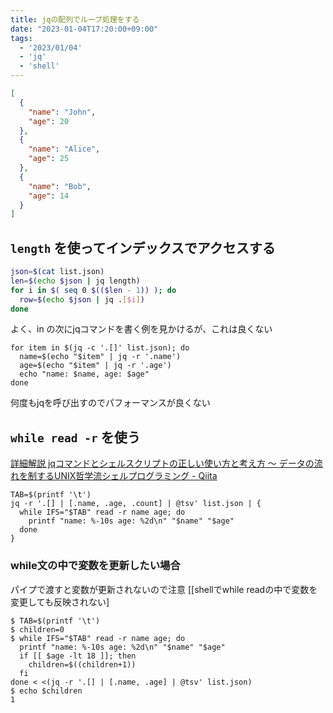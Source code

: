 ```yaml
---
title: jqの配列でループ処理をする
date: "2023-01-04T17:20:00+09:00"
tags:
  - '2023/01/04'
  - 'jq'
  - 'shell'
---
```



```json
[
  {
    "name": "John",
    "age": 20
  },
  {
    "name": "Alice",
    "age": 25
  },
  {
    "name": "Bob",
    "age": 14
  }
]
```

## `length` を使ってインデックスでアクセスする

```bash
json=$(cat list.json)
len=$(echo $json | jq length)
for i in $( seq 0 $(($len - 1)) ); do
  row=$(echo $json | jq .[$i])
done

```

よく、in の次にjqコマンドを書く例を見かけるが、これは良くない

```shell
for item in $(jq -c '.[]' list.json); do
  name=$(echo "$item" | jq -r '.name')
  age=$(echo "$item" | jq -r '.age')
  echo "name: $name, age: $age"
done
```

何度もjqを呼び出すのでパフォーマンスが良くない

## `while read -r` を使う

[詳細解説 jqコマンドとシェルスクリプトの正しい使い方と考え方 〜 データの流れを制するUNIX哲学流シェルプログラミング - Qiita](https://qiita.com/ko1nksm/items/55a86f95fdf790f863cc)

```shell
TAB=$(printf '\t')
jq -r '.[] | [.name, .age, .count] | @tsv' list.json | {
  while IFS="$TAB" read -r name age; do
    printf "name: %-10s age: %2d\n" "$name" "$age"
  done
}
```

### while文の中で変数を更新したい場合

パイプで渡すと変数が更新されないので注意
[[shellでwhile readの中で変数を変更しても反映されない]

```shell
$ TAB=$(printf '\t')
$ children=0
$ while IFS="$TAB" read -r name age; do
  printf "name: %-10s age: %2d\n" "$name" "$age"
  if [[ $age -lt 18 ]]; then
    children=$((children+1))
  fi
done < <(jq -r '.[] | [.name, .age] | @tsv' list.json)
$ echo $children
1
```
